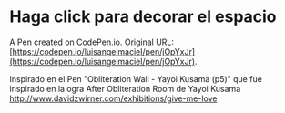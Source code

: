 # Haga click para decorar el espacio

A Pen created on CodePen.io. Original URL: [https://codepen.io/luisangelmaciel/pen/jOpYxJr](https://codepen.io/luisangelmaciel/pen/jOpYxJr).

Inspirado en el Pen "Obliteration Wall - Yayoi Kusama (p5)" que fue inspirado en la ogra After Obliteration Room de Yayoi Kusama
http://www.davidzwirner.com/exhibitions/give-me-love